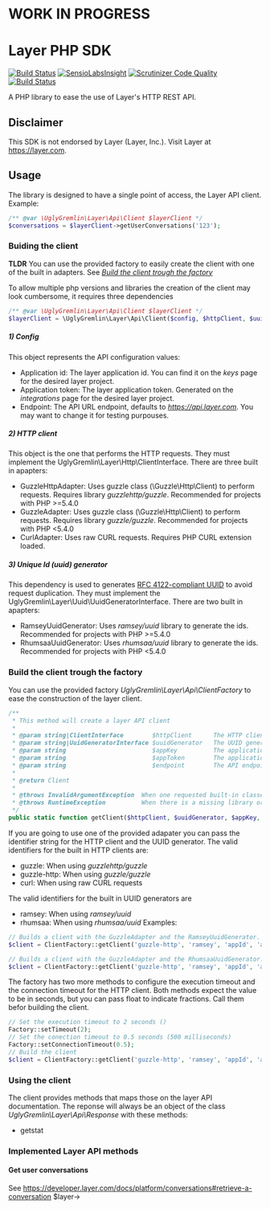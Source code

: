 # WORK IN PROGRESS

# Layer PHP SDK

[![Build Status](https://travis-ci.org/hmoragrega/layer-php-sdk.svg?branch=master)](https://travis-ci.org/hmoragrega/layer-php-sdk)
[![SensioLabsInsight](https://insight.sensiolabs.com/projects/4aa58def-cfd9-4a0c-9d5a-2ee57ec25b42/mini.png)](https://insight.sensiolabs.com/projects/4aa58def-cfd9-4a0c-9d5a-2ee57ec25b42)
[![Scrutinizer Code Quality](https://scrutinizer-ci.com/g/hmoragrega/layer-php-sdk/badges/quality-score.png?b=master)](https://scrutinizer-ci.com/g/hmoragrega/layer-php-sdk/?branch=master)
[![Build Status](https://scrutinizer-ci.com/g/hmoragrega/layer-php-sdk/badges/build.png?b=master)](https://scrutinizer-ci.com/g/hmoragrega/layer-php-sdk/build-status/master)

A PHP library to ease the use of Layer's HTTP REST API.

## Disclaimer
This SDK is not endorsed by Layer (Layer, Inc.). 
Visit Layer at https://layer.com.

## Usage
The library is designed to have a single point of access, the Layer API client. 
Example:
```php
/** @var \UglyGremlin\Layer\Api\Client $layerClient */
$conversations = $layerClient->getUserConversations('123');
````

### Buiding the client
**TLDR** You can use the provided factory to easily create the client with one of the built in adapters. See _[Build the client trough the factory](#factory)_

To allow multiple php versions and libraries the creation of the client may look cumbersome, it requires three dependencies
```php
/** @var \UglyGremlin\Layer\Api\Client $layerClient */
$layerClient = \UglyGremlin\Layer\Api\Client($config, $httpClient, $uuidGenerator);
````
##### 1) Config
This object represents the API configuration values:
* Application id: The layer application id. You can find it on the _keys_ page for the desired layer project.
* Application token: The layer application token. Generated on the _integrations_ page for the desired layer project.
* Endpoint: The API URL endpoint, defaults to _https://api.layer.com_. You may want to change it for testing purpouses.
##### 2) HTTP client
This object is the one that performs the HTTP requests. They must implement the UglyGremlin\Layer\Http\ClientInterface.
There are three built in apapters:
* GuzzleHttpAdapter: Uses guzzle class (\Guzzle\Http\Client) to perform requests. Requires library _guzzlehttp/guzzle_. Recommended for projects with PHP >=5.4.0
* GuzzleAdapter: Uses guzzle class (\Guzzle\Http\Client) to perform requests. Requires library _guzzle/guzzle_. Recommended for projects with PHP <5.4.0
* CurlAdapter: Uses raw CURL requests. Requires PHP CURL extension loaded.
##### 3) Unique Id (uuid) generator
This dependency is used to generates [RFC 4122-compliant UUID](http://www.ietf.org/rfc/rfc4122.txt) to avoid request duplication. They must implement the UglyGremlin\Layer\Uuid\UuidGeneratorInterface.
There are two built in apapters:
* RamseyUuidGenerator: Uses _ramsey/uuid_ library to generate the ids. Recommended for projects with PHP >=5.4.0
* RhumsaaUuidGenerator: Uses _rhumsaa/uuid_ library to generate the ids. Recommended for projects with PHP <5.4.0

### <a name="factory"></a>Build the client trough the factory
You can use the provided factory _UglyGremlin\Layer\Api\ClientFactory_ to ease the construction of the layer client. 
```php
/**
 * This method will create a layer API client
 *
 * @param string|ClientInterface        $httpClient      The HTTP client
 * @param string|UuidGeneratorInterface $uuidGenerator   The UUID generator 
 * @param string                        $appKey          The application identifier
 * @param string                        $appToken        The application token
 * @param string                        $endpoint        The API endpoint
 *
 * @return Client
 *
 * @throws InvalidArgumentException  When one requested built-in classes does not exist
 * @throws RuntimeException          When there is a missing library or extension required to build the client
 */
public static function getClient($httpClient, $uuidGenerator, $appKey, $appToken, $endpoint = 'https://api.layer.com');
```
If you are going to use one of the provided adapater you can pass the identifier string for the HTTP client and the UUID generator.
The valid identifiers for the built in HTTP clients are:
* guzzle: When using _guzzlehttp/guzzle_
* guzzle-http: When using _guzzle/guzzle_
* curl: When using raw CURL requests

The valid identifiers for the built in UUID generators are
* ramsey: When using _ramsey/uuid_
* rhumsaa: When using _rhumsaa/uuid_
Examples:
```php
// Builds a client with the GuzzleAdapter and the RamseyUuidGenerator. Recommended for project with PHP >=5.4
$client = ClientFactory::getClient('guzzle-http', 'ramsey', 'appId', 'appToken');

// Builds a client with the GuzzleAdapter and the RhumsaaUuidGenerator. Recommended for project with PHP <5.4
$client = ClientFactory::getClient('guzzle-http', 'ramsey', 'appId', 'appToken', 'http://test.endpoint');
```
The factory has two more methods to configure the execution timeout and the connection timeout for the HTTP client. Both methods expect the value to be in seconds, but you can pass float to indicate fractions. Call them befor building the client.
```php
// Set the execution timeout to 2 seconds ()
Factory::setTimeout(2);
// Set the conection timeout to 0.5 seconds (500 milliseconds)
Factory::setConnectionTimeout(0.5);
// Build the client
$client = ClientFactory::getClient('guzzle-http', 'ramsey', 'appId', 'appToken');
```
### Using the client
The client provides methods that maps those on the layer API documentation.
The reponse will always be an object of the class _UglyGremlin\Layer\Api\Response_ with these methods:
* getstat
### Implemented Layer API methods
#### Get user conversations
See https://developer.layer.com/docs/platform/conversations#retrieve-a-conversation
$layer->

